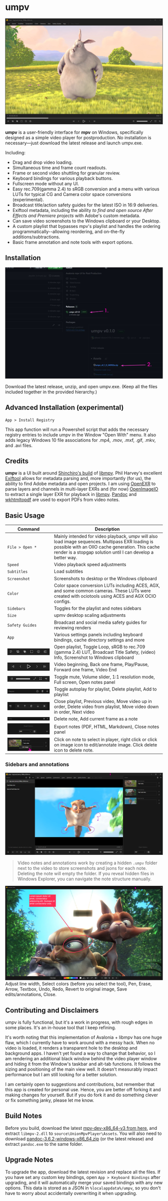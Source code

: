 # umpv

![umpv main image](images/umpv001.jpg)

**umpv** is a user-friendly interface for **mpv** on Windows, specifically designed as a simple video player for postproduction. No installation is necessary—just download the latest release and launch umpv.exe.

Including:

- Drag and drop video loading.
- Simultaneous time and frame count readouts.
- Frame or second video shuttling for granular review. 
- Keyboard bindings for various playback buttons.
- Fullscreen mode without any UI.
- Easy rec.709(gamma 2.4) to sRGB conversion and a menu with various LUTs for typical CG and Camera color space conversions (experimental). 
- Broadcast title/action safety guides for the latest ISO in 16:9 deliveries.
- Exiftool metadata, including the ability *to find and open source After Effects and Premiere projects* with Adobe's custom metadata.
- Can save video screenshots to the Windows clipboard or your Desktop.
- A custom playlist that bypasses mpv's playlist and handles the ordering programmatically--allowing reordering, and on-the-fly additions/subtractions.
- Basic frame annotation and note tools with export options.

## Installation

![umpv Installation](images/umpv002.jpg)

Download the latest release, unzip, and open umpv.exe. (Keep all the files included together in the provided hierarchy.)

## Advanced Installation (experimental)

`App > Install Registry`

This app function will run a Powershell script that adds the necessary registry entries to include umpv in the Window "Open With" menu. It also adds legacy Windows 10 file associations for .mp4, .mov, .mxf, .gif, .mkv, and .avi files.

## Credits

**umpv** is a UI built around [Shinchiro's build](https://github.com/shinchiro/mpv-winbuild-cmake) of [libmpv](https://mpv.io/). Phil Harvey's excellent [Exiftool](https://exiftool.org/) allows for metadata parsing and, more importantly (for us), the ability to find Adobe metadata and open projects. I am using [OpenEXR](https://openexr.com/en/latest/index.html) to parse layers and channels in multi-layer EXRs and (for now) [OpenImageIO](https://github.com/AcademySoftwareFoundation/OpenImageIO) to extract a single layer EXR for playback in [libmpv](https://mpv.io/). [Pandoc](https://pandoc.org/) and [wkhtmltopdf](https://wkhtmltopdf.org/) are used to export PDFs from video notes.

## Basic Usage

|Command| Description |
|---|---|
|`File > Open *`|Mainly intended for video playback, umpv will also load image sequences. Multipass EXR loading is possible with an OIIO cache generation. This cache render is a stopgap solution until I can develop a better way.|
|`Speed`|Video playback speed adjustments|
|`Subtitles`|Load subtitles|
|`Screenshot`|Screenshots to desktop or the Windows clipboard|
|`Color`|Color space conversion LUTs including ACES, AGX, and some common cameras. These LUTs were created with ociotools using ACES and AGX OCIO configs.|
|`Sidebars`|Toggles for the playlist and notes sidebars|
|`Size`|upmv desktop scaling adjustments|
|`Safety Guides`|Broadcast and social media safety guides for reviewing renders|
|`App`|Various settings panels including keyboard bindings, cache directory settings and more|
|![left buttons](images/umpv003.jpg)|Open playlist, Toggle Loop, sRGB to rec.709 (gamma 2.4) LUT, Broadcast Title Safety, (video) Info, Screenshot to Windows clipboard|
|![middle buttons](images/umpv004.jpg)|Video beginning, Back one frame, Play/Pause, Forward one frame, Video End|
|![right buttons](images/umpv005.jpg)|Toggle mute, Volume slider, 1:1 resolution mode, Full screen, Open notes panel
|![playlist top](images/umpv006.jpg)|Toggle autoplay for playlist, Delete playlist, Add to playlist|
|![playlist bottom](images/umpv007.jpg)|Close playlist, Previous video, Move video up in order, Delete video from playlist, Move video down in order, Next video|
|![notes top](images/umpv008.jpg)|Delete note, Add current frame as a note|
|![notes bottom](images/umpv009.jpg)|Export notes (PDF, HTML, Markdown), Close notes panel|
|![note](images/umpv010.jpg)|Click on note to select in player, right click or click on image icon to edit/annotate image. Click delete icon to delete note.

### Sidebars and annotations

![full interface](images/umpv012.jpg)
>Video notes and annotations work by creating a hidden `.umpv` folder next to the video to store screenshots and jsons for each note. Deleting the note will empty the folder. If you reveal hidden files in Windows Explorer, you can navigate the note structure manually.

![annotation](images/umpv011.jpg)
Adjust line width, Select colors (before you select the tool), Pen, Erase, Arrow, Textbox, Undo, Redo, Revert to original image, Save edits/annotations, Close.

## Contributing and Disclaimers

umpv is fully functional, but it's a work in progress, with rough edges in some places. It's an in-house tool that I keep refining. 

It's worth noting that this implementation of Avalonia + libmpv has one huge flaw, which I currently have to work around with a messy hack. When no video is loaded, it renders a transparent hole to the desktop and background apps. I haven't yet found a way to change that behavior, so I am rendering an additional black window behind the video player window and hiding it from the Window's taskbar and alt-tab functions. It follows the sizing and positioning of the main view well. It doesn't measurably impact performance but I am still looking for a better solution.

I am certainly open to suggestions and contributions, but remember that this app is created for personal use. Hence, you are better off forking it and making changes for yourself. But if you do fork it and do something clever or fix something janky, please let me know.


## Build Notes

Before you build, download the latest [mpv-dev-x86_64-v3 from here](https://sourceforge.net/projects/mpv-player-windows/files/libmpv/), and extract `libmpv-2.dll` to `source\UnionMpvPlayer\Assets`. You will also need to download [pandoc-3.6.2-windows-x86_64.zip](https://github.com/jgm/pandoc/releases/tag/3.6.2) (or the latest release) and extract `pandoc.exe` to the same folder.


## Upgrade Notes

To upgrade the app, download the latest revision and replace all the files. If you have set any custom key bindings, open `App > Keyboard Bindings` after upgrading, and it will automatically merge your saved bindings with any new options. This data is stored as a JSON in `%localappdata%/umpv`, so you don't have to worry about accidentally overwriting it when upgrading.